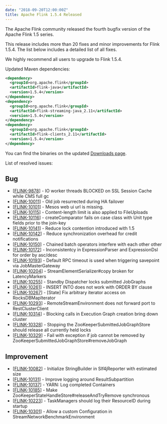```yaml
---
date: "2018-09-20T12:00:00Z"
title: Apache Flink 1.5.4 Released
---
```


The Apache Flink community released the fourth bugfix version of the Apache Flink 1.5 series.

This release includes more than 20 fixes and minor improvements for Flink 1.5.4. The list below includes a detailed list of all fixes.

We highly recommend all users to upgrade to Flink 1.5.4.

Updated Maven dependencies:

```xml
<dependency>
  <groupId>org.apache.flink</groupId>
  <artifactId>flink-java</artifactId>
  <version>1.5.4</version>
</dependency>
<dependency>
  <groupId>org.apache.flink</groupId>
  <artifactId>flink-streaming-java_2.11</artifactId>
  <version>1.5.4</version>
</dependency>
<dependency>
  <groupId>org.apache.flink</groupId>
  <artifactId>flink-clients_2.11</artifactId>
  <version>1.5.4</version>
</dependency>
```

You can find the binaries on the updated [Downloads page](http://flink.apache.org/downloads.html).

List of resolved issues:

<h2>        Bug
</h2>
<ul>
<li>[<a href='https://issues.apache.org/jira/browse/FLINK-9878'>FLINK-9878</a>] -         IO worker threads BLOCKED on SSL Session Cache while CMS full gc
</li>
<li>[<a href='https://issues.apache.org/jira/browse/FLINK-10011'>FLINK-10011</a>] -         Old job resurrected during HA failover
</li>
<li>[<a href='https://issues.apache.org/jira/browse/FLINK-10101'>FLINK-10101</a>] -         Mesos web ui url is missing.
</li>
<li>[<a href='https://issues.apache.org/jira/browse/FLINK-10115'>FLINK-10115</a>] -         Content-length limit is also applied to FileUploads
</li>
<li>[<a href='https://issues.apache.org/jira/browse/FLINK-10116'>FLINK-10116</a>] -         createComparator fails on case class with Unit type fields prior to the join-key
</li>
<li>[<a href='https://issues.apache.org/jira/browse/FLINK-10141'>FLINK-10141</a>] -         Reduce lock contention introduced with 1.5
</li>
<li>[<a href='https://issues.apache.org/jira/browse/FLINK-10142'>FLINK-10142</a>] -         Reduce synchronization overhead for credit notifications
</li>
<li>[<a href='https://issues.apache.org/jira/browse/FLINK-10150'>FLINK-10150</a>] -         Chained batch operators interfere with each other other
</li>
<li>[<a href='https://issues.apache.org/jira/browse/FLINK-10172'>FLINK-10172</a>] -         Inconsistentcy in ExpressionParser and ExpressionDsl for order by asc/desc
</li>
<li>[<a href='https://issues.apache.org/jira/browse/FLINK-10193'>FLINK-10193</a>] -         Default RPC timeout is used when triggering savepoint via JobMasterGateway
</li>
<li>[<a href='https://issues.apache.org/jira/browse/FLINK-10204'>FLINK-10204</a>] -         StreamElementSerializer#copy broken for LatencyMarkers 
</li>
<li>[<a href='https://issues.apache.org/jira/browse/FLINK-10255'>FLINK-10255</a>] -         Standby Dispatcher locks submitted JobGraphs
</li>
<li>[<a href='https://issues.apache.org/jira/browse/FLINK-10261'>FLINK-10261</a>] -         INSERT INTO does not work with ORDER BY clause
</li>
<li>[<a href='https://issues.apache.org/jira/browse/FLINK-10267'>FLINK-10267</a>] -         [State] Fix arbitrary iterator access on RocksDBMapIterator
</li>
<li>[<a href='https://issues.apache.org/jira/browse/FLINK-10293'>FLINK-10293</a>] -         RemoteStreamEnvironment does not forward port to RestClusterClient
</li>
<li>[<a href='https://issues.apache.org/jira/browse/FLINK-10314'>FLINK-10314</a>] -         Blocking calls in Execution Graph creation bring down cluster
</li>
<li>[<a href='https://issues.apache.org/jira/browse/FLINK-10328'>FLINK-10328</a>] -         Stopping the ZooKeeperSubmittedJobGraphStore should release all currently held locks
</li>
<li>[<a href='https://issues.apache.org/jira/browse/FLINK-10329'>FLINK-10329</a>] -         Fail with exception if job cannot be removed by ZooKeeperSubmittedJobGraphStore#removeJobGraph
</li>
</ul>
                
<h2>        Improvement
</h2>
<ul>
<li>[<a href='https://issues.apache.org/jira/browse/FLINK-10082'>FLINK-10082</a>] -         Initialize StringBuilder in Slf4jReporter with estimated size
</li>
<li>[<a href='https://issues.apache.org/jira/browse/FLINK-10131'>FLINK-10131</a>] -         Improve logging around ResultSubpartition
</li>
<li>[<a href='https://issues.apache.org/jira/browse/FLINK-10137'>FLINK-10137</a>] -         YARN: Log completed Containers
</li>
<li>[<a href='https://issues.apache.org/jira/browse/FLINK-10185'>FLINK-10185</a>] -         Make ZooKeeperStateHandleStore#releaseAndTryRemove synchronous
</li>
<li>[<a href='https://issues.apache.org/jira/browse/FLINK-10223'>FLINK-10223</a>] -         TaskManagers should log their ResourceID during startup
</li>
<li>[<a href='https://issues.apache.org/jira/browse/FLINK-10301'>FLINK-10301</a>] -         Allow a custom Configuration in StreamNetworkBenchmarkEnvironment
</li>
</ul>